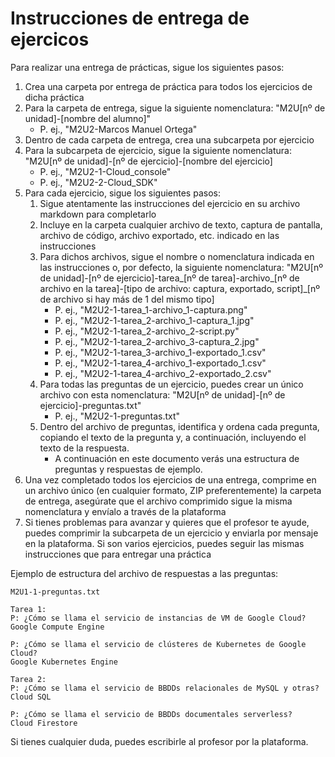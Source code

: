 # Instrucciones de entrega de ejercicos

Para realizar una entrega de prácticas, sigue los siguientes pasos:

1. Crea una carpeta por entrega de práctica para todos los ejercicios de dicha práctica
1. Para la carpeta de entrega, sigue la siguiente nomenclatura: "M2U[nº de unidad]-[nombre del alumno]"
    - P. ej., "M2U2-Marcos Manuel Ortega"
1. Dentro de cada carpeta de entrega, crea una subcarpeta por ejercicio
1. Para la subcarpeta de ejercicio, sigue la siguiente nomenclatura: "M2U[nº de unidad]-[nº de ejercicio]-[nombre del ejercicio]
    - P. ej., "M2U2-1-Cloud_console"
    - P. ej., "M2U2-2-Cloud_SDK"
1. Para cada ejercicio, sigue los siguientes pasos:
    1. Sigue atentamente las instrucciones del ejercicio en su archivo markdown para completarlo
    1. Incluye en la carpeta cualquier archivo de texto, captura de pantalla, archivo de código, archivo exportado, etc. indicado en las instrucciones
    1. Para dichos archivos, sigue el nombre o nomenclatura indicada en las instrucciones o, por defecto, la siguiente nomenclatura: "M2U[nº de unidad]-[nº de ejercicio]-tarea_[nº de tarea]-archivo_[nº de archivo en la tarea]-[tipo de archivo: captura, exportado, script]_[nº de archivo si hay más de 1 del mismo tipo]
        - P. ej., "M2U2-1-tarea_1-archivo_1-captura.png"
        - P. ej., "M2U2-1-tarea_2-archivo_1-captura_1.jpg"
        - P. ej., "M2U2-1-tarea_2-archivo_2-script.py"
        - P. ej., "M2U2-1-tarea_2-archivo_3-captura_2.jpg"
        - P. ej., "M2U2-1-tarea_3-archivo_1-exportado_1.csv"
        - P. ej., "M2U2-1-tarea_4-archivo_1-exportado_1.csv"
        - P. ej., "M2U2-1-tarea_4-archivo_2-exportado_2.csv"
    1. Para todas las preguntas de un ejercicio, puedes crear un único archivo con esta nomenclatura: "M2U[nº de unidad]-[nº de ejercicio]-preguntas.txt"
        - P. ej., "M2U2-1-preguntas.txt"
    1. Dentro del archivo de preguntas, identifica y ordena cada pregunta, copiando el texto de la pregunta y, a continuación, incluyendo el texto de la respuesta.
        - A continuación en este documento verás una estructura de preguntas y respuestas de ejemplo.
1. Una vez completado todos los ejercicios de una entrega, comprime en un archivo único (en cualquier formato, ZIP preferentemente) la carpeta de entrega, asegúrate que el archivo comprimido sigue la misma nomenclatura y envíalo a través de la plataforma
1. Si tienes problemas para avanzar y quieres que el profesor te ayude, puedes comprimir la subcarpeta de un ejercicio y enviarla por mensaje en la plataforma. Si son varios ejercicios, puedes seguir las mismas instrucciones que para entregar una práctica

Ejemplo de estructura del archivo de respuestas a las preguntas:
```
M2U1-1-preguntas.txt

Tarea 1:
P: ¿Cómo se llama el servicio de instancias de VM de Google Cloud?
Google Compute Engine

P: ¿Cómo se llama el servicio de clústeres de Kubernetes de Google Cloud?
Google Kubernetes Engine

Tarea 2:
P: ¿Cómo se llama el servicio de BBDDs relacionales de MySQL y otras?
Cloud SQL

P: ¿Cómo se llama el servicio de BBDDs documentales serverless?
Cloud Firestore
```

Si tienes cualquier duda, puedes escribirle al profesor por la plataforma.
